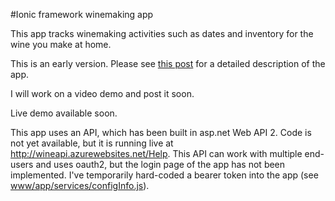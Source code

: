 #Ionic framework winemaking app

This app tracks winemaking activities such as dates and inventory for the wine you make at home.

This is an early version.  Please see [this post](!http://mdegani.github.io/javascript,/angularjs,/ionic/2015/07/07/ionic-app-one.html) for a detailed description of the app.

I will work on a video demo and post it soon.

Live demo available soon.

This app uses an API, which has been built in asp.net Web API 2.  Code is not yet available, but it is running live at http://wineapi.azurewebsites.net/Help.  This API can work with multiple end-users and uses oauth2, but the login page of the app has not been implemented.  I've temporarily hard-coded a bearer token into the app (see [www/app/services/configInfo.js](!https://github.com/mdegani/wine/blob/master/www/app/services/configInfo.js)).
